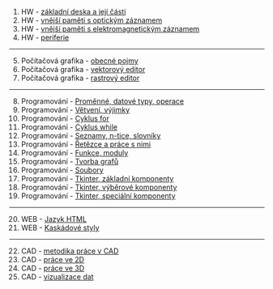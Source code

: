 1. HW - [základní deska a její části](1HW.md)
2. HW - [vnější paměti s optickým záznamem](2HW.md)
3. HW - [vnější paměti s elektromagnetickým záznamem](3HW.md)
4. HW - [periferie](4HW.md)
----
5. Počítačová grafika - [obecné pojmy](5PGF.md)
6. Počítačová grafika - [vektorový editor](6PGF.md)
7. Počítačová grafika - [rastrový editor](7PGF.md)
----
8. Programování - [Proměnné, datové typy, operace](8PRG.md) 
9. Programování - [Větvení, výjimky](9PRG.md) 
10. Programování - [Cyklus for](10PRG.md) 
11. Programování - [Cyklus while](11PRG.md)  
12. Programování - [Seznamy, n-tice, slovníky](12PRG.md)  
13. Programování - [Řetězce a práce s nimi](13PRG.md)  
14. Programování - [Funkce, moduly](14PRG.md) 
15. Programování - [Tvorba grafů](15PRG.md)  
16. Programování - [Soubory](16PRG.md)  
17. Programování - [Tkinter, základní komponenty](17PRG.md)  
18. Programování - [Tkinter, výběrové komponenty](18PRG.md)  
19. Programování - [Tkinter, speciální komponenty](19PRG.md) 
----
20. WEB - [Jazyk HTML](20WEB.md)
21. WEB - [Kaskádové styly](21WEB.md)
----
22. CAD - [metodika práce v CAD](22CAD.md) 
23. CAD - [práce ve 2D](23CAD.md)
24. CAD - [práce ve 3D](24CAD.md)
25. CAD - [vizualizace dat](25CAD.md)
